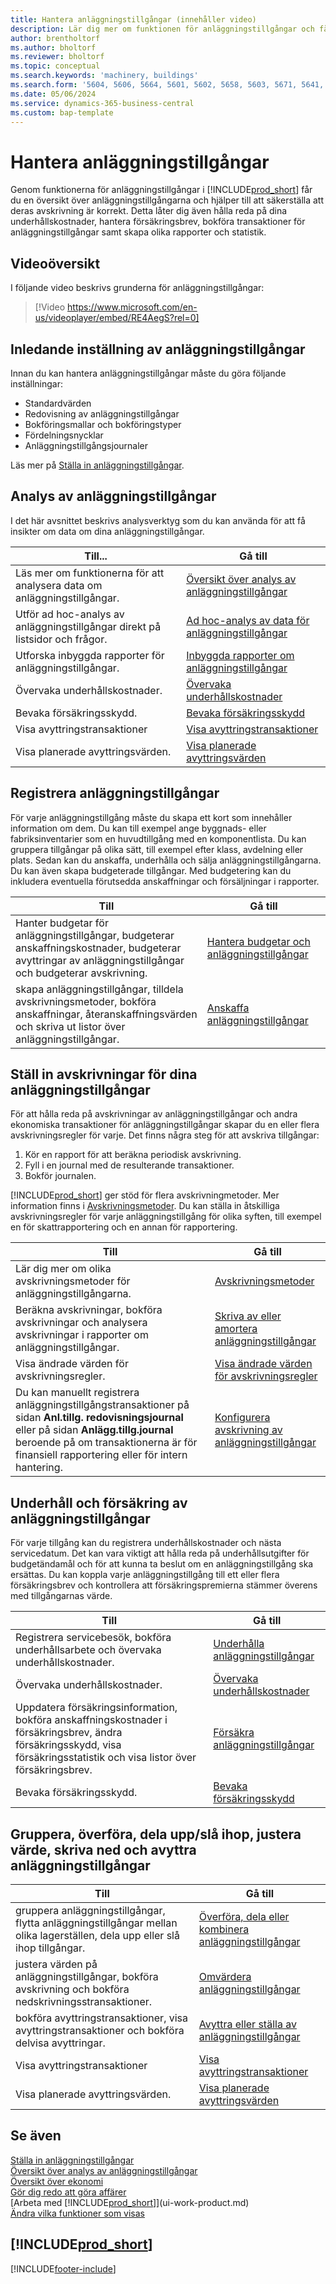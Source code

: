 ```yaml
---
title: Hantera anläggningstillgångar (innehåller video)
description: Lär dig mer om funktionen för anläggningstillgångar och få en översikt över hur du arbetar med och hanterar anläggningstillgångar.
author: brentholtorf
ms.author: bholtorf
ms.reviewer: bholtorf
ms.topic: conceptual
ms.search.keywords: 'machinery, buildings'
ms.search.form: '5604, 5606, 5664, 5601, 5602, 5658, 5603, 5671, 5641, 5629, 5633, 5634, 5649, 5622, 5650'
ms.date: 05/06/2024
ms.service: dynamics-365-business-central
ms.custom: bap-template
---
```


# <a name="manage-fixed-assets"></a>Hantera anläggningstillgångar

Genom funktionerna för anläggningstillgångar i [!INCLUDE[prod_short](includes/prod_short.md)] får du en översikt över anläggningstillgångarna och hjälper till att säkerställa att deras avskrivning är korrekt. Detta låter dig även hålla reda på dina underhållskostnader, hantera försäkringsbrev, bokföra transaktioner för anläggningstillgångar samt skapa olika rapporter och statistik.

## <a name="video-overview"></a>Videoöversikt

I följande video beskrivs grunderna för anläggningstillgångar:

> [!Video https://www.microsoft.com/en-us/videoplayer/embed/RE4AegS?rel=0]

## <a name="initial-setup-of-fixed-assets"></a>Inledande inställning av anläggningstillgångar

Innan du kan hantera anläggningstillgångar måste du göra följande inställningar:

- Standardvärden
- Redovisning av anläggningstillgångar
- Bokföringsmallar och bokföringstyper
- Fördelningsnycklar
- Anläggningstillgångsjournaler

Läs mer på [Ställa in anläggningstillgångar](fa-setup.md).

## <a name="fixed-assets-analytics"></a>Analys av anläggningstillgångar

I det här avsnittet beskrivs analysverktyg som du kan använda för att få insikter om data om dina anläggningstillgångar.

| Till... | Gå till |
| --- | --- |
| Läs mer om funktionerna för att analysera data om anläggningstillgångar. | [Översikt över analys av anläggningstillgångar](fa-analytics-overview.md) |
| Utför ad hoc-analys av anläggningstillgångar direkt på listsidor och frågor. | [Ad hoc-analys av data för anläggningstillgångar](ad-hoc-analysis-fa.md) |
| Utforska inbyggda rapporter för anläggningstillgångar. | [Inbyggda rapporter om anläggningstillgångar](fa-reports.md) |
| Övervaka underhållskostnader. | [Övervaka underhållskostnader](fa-how-maintain.md#to-monitor-maintenance-costs)|
| Bevaka försäkringsskydd. | [Bevaka försäkringsskydd](fa-how-insure.md#to-monitor-insurance-coverage) |
| Visa avyttringstransaktioner | [Visa avyttringstransaktioner](fa-how-dispose-retire.md#to-view-disposal-ledger-entries) |
| Visa planerade avyttringsvärden. | [Visa planerade avyttringsvärden](fa-how-manage-budgets.md#to-view-projected-disposal-values) |

## <a name="register-fixed-assets"></a>Registrera anläggningstillgångar

För varje anläggningstillgång måste du skapa ett kort som innehåller information om dem. Du kan till exempel ange byggnads- eller fabriksinventarier som en huvudtillgång med en komponentlista. Du kan gruppera tillgångar på olika sätt, till exempel efter klass, avdelning eller plats. Sedan kan du anskaffa, underhålla och sälja anläggningstillgångarna. Du kan även skapa budgeterade tillgångar. Med budgetering kan du inkludera eventuella förutsedda anskaffningar och försäljningar i rapporter.

| Till  | Gå till |
| --- | --- |
| Hanter budgetar för anläggningstillgångar, budgeterar anskaffningskostnader, budgeterar avyttringar av anläggningstillgångar och budgeterar avskrivning. |[Hantera budgetar och anläggningstillgångar](fa-how-manage-budgets.md) |
| skapa anläggningstillgångar, tilldela avskrivningsmetoder, bokföra anskaffningar, återanskaffningsvärden och skriva ut listor över anläggningstillgångar. |[Anskaffa anläggningstillgångar](fa-how-acquire.md) |

## <a name="set-up-depreciations-for-your-fixed-assets"></a>Ställ in avskrivningar för dina anläggningstillgångar

För att hålla reda på avskrivningar av anläggningstillgångar och andra ekonomiska transaktioner för anläggningstillgångar skapar du en eller flera avskrivningsregler för varje. Det finns några steg för att avskriva tillgångar:

1. Kör en rapport för att beräkna periodisk avskrivning.
1. Fyll i en journal med de resulterande transaktioner.
1. Bokför journalen.

[!INCLUDE[prod_short](includes/prod_short.md)] ger stöd för flera avskrivningmetoder. Mer information finns i [Avskrivningsmetoder](fa-depreciation-methods.md). Du kan ställa in åtskilliga avskrivningsregler för varje anläggningstillgång för olika syften, till exempel en för skattrapportering och en annan för rapportering.

| Till  | Gå till |
| --- | --- |
| Lär dig mer om olika avskrivningsmetoder för anläggningstillgångarna. |[Avskrivningsmetoder](fa-depreciation-methods.md) |
| Beräkna avskrivningar, bokföra avskrivningar och analysera avskrivningar i rapporter om anläggningstillgångar. |[Skriva av eller amortera anläggningstillgångar](fa-how-depreciate-amortize.md) |
| Visa ändrade värden för avskrivningsregler. | [Visa ändrade värden för avskrivningsregler](fa-how-trans-split-combine.md#to-view-changed-depreciation-book-values-due-to-fixed-asset-reclassification) |
| Du kan manuellt registrera anläggningstillgångstransaktioner på sidan **Anl.tillg. redovisningsjournal** eller på sidan **Anlägg.tillg.journal** beroende på om transaktionerna är för finansiell rapportering eller för intern hantering. | [Konfigurera avskrivning av anläggningstillgångar](fa-how-setup-depreciation.md) |

## <a name="fixed-assets-maintenance-and-insurance"></a>Underhåll och försäkring av anläggningstillgångar

För varje tillgång kan du registrera underhållskostnader och nästa servicedatum. Det kan vara viktigt att hålla reda på underhållsutgifter för budgetändamål och för att kunna ta beslut om en anläggningstillgång ska ersättas. Du kan koppla varje anläggningstillgång till ett eller flera försäkringsbrev och kontrollera att försäkringspremierna stämmer överens med tillgångarnas värde.

| Till  | Gå till |
| --- | --- |
| Registrera servicebesök, bokföra underhållsarbete och övervaka underhållskostnader. |[Underhålla anläggningstillgångar](fa-how-maintain.md) |
| Övervaka underhållskostnader. | [Övervaka underhållskostnader](fa-how-maintain.md#to-monitor-maintenance-costs)|
| Uppdatera försäkringsinformation, bokföra anskaffningskostnader i försäkringsbrev, ändra försäkringsskydd, visa försäkringsstatistik och visa listor över försäkringsbrev. |[Försäkra anläggningstillgångar](fa-how-insure.md) |
| Bevaka försäkringsskydd. | [Bevaka försäkringsskydd](fa-how-insure.md#to-monitor-insurance-coverage) |

## <a name="reclassify-transfer-split-upcombine-adjust-value-write-down-and-dispose-fixed-assets"></a>Gruppera, överföra, dela upp/slå ihop, justera värde, skriva ned och avyttra anläggningstillgångar

| Till  | Gå till |
| --- | --- |
| gruppera anläggningstillgångar, flytta anläggningstillgångar mellan olika lagerställen, dela upp eller slå ihop tillgångar. |[Överföra, dela eller kombinera anläggningstillgångar](fa-how-trans-split-combine.md) |
| justera värden på anläggningstillgångar, bokföra avskrivning och bokföra nedskrivningsstransaktioner. |[Omvärdera anläggningstillgångar](fa-how-revalue.md) |
| bokföra avyttringstransaktioner, visa avyttringstransaktioner och bokföra delvisa avyttringar. |[Avyttra eller ställa av anläggningstillgångar](fa-how-dispose-retire.md) |
| Visa avyttringstransaktioner | [Visa avyttringstransaktioner](fa-how-dispose-retire.md#to-view-disposal-ledger-entries) |
| Visa planerade avyttringsvärden. | [Visa planerade avyttringsvärden](fa-how-manage-budgets.md#to-view-projected-disposal-values) |

## <a name="see-also"></a>Se även

[Ställa in anläggningstillgångar](fa-setup.md)  
[Översikt över analys av anläggningstillgångar](fa-analytics-overview.md)  
[Översikt över ekonomi](finance.md)  
[Gör dig redo att göra affärer](ui-get-ready-business.md)  
[Arbeta med [!INCLUDE[prod_short](includes/prod_short.md)]](ui-work-product.md)  
[Ändra vilka funktioner som visas](ui-experiences.md)  

## [!INCLUDE[prod_short](includes/free_trial_md.md)]  

[!INCLUDE[footer-include](includes/footer-banner.md)]
